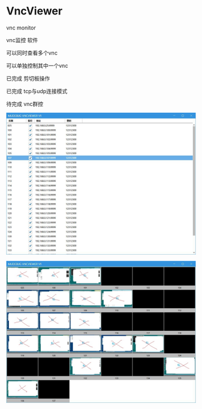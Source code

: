 # VncViewer

vnc monitor

vnc监控 软件  

可以同时查看多个vnc  

可以单独控制其中一个vnc  


已完成 剪切板操作  

已完成 tcp与udp连接模式  



待完成 vnc群控  



![image](https://github.com/mudebug77/VncViewer/blob/main/1.jpg)

![image](https://github.com/mudebug77/VncViewer/blob/main/2.jpg)
